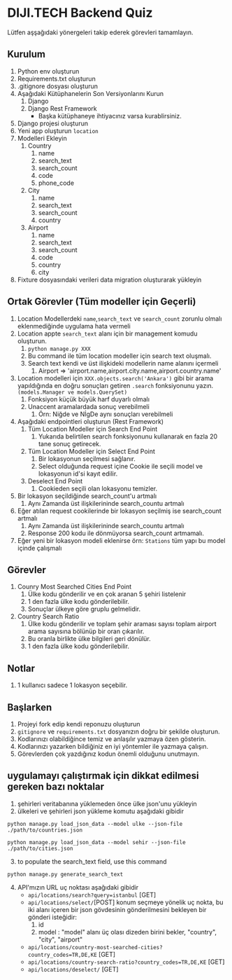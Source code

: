 # DIJI.TECH Backend Quiz

Lütfen aşşağıdaki yönergeleri takip ederek görevleri tamamlayın.

## Kurulum
1. Python env oluşturun
2. Requirements.txt oluşturun
3. .gitignore dosyası oluşturun
4. Aşağıdaki Kütüphanelerin Son Versiyonlarını Kurun
   1. Django
   2. Django Rest Framework
      * Başka kütüphaneye ihtiyacınız varsa kurablirsiniz.
5. Django projesi oluşturun
6. Yeni app oluşturun `location` 
7. Modelleri Ekleyin
   1. Country
      1. name
      2. search_text
      3. search_count
      4. code
      5. phone_code
   2. City
      1. name
      2. search_text
      3. search_count
      4. country
   3. Airport
      1. name
      2. search_text
      3. search_count
      4. code
      5. country
      6. city
8. Fixture dosyasındaki verileri data migration oluşturarak yükleyin

## Ortak Görevler (Tüm modeller için Geçerli)

1.  Location Modellerdeki `name`,`search_text` ve `search_count` zorunlu olmalı eklenmediğinde uygulama hata vermeli
2.  Location appte `search_text` alanı için bir management komudu oluşturun.
    1.  `python manage.py XXX`
    2.  Bu command ile tüm location modeller için search text oluşmalı.
    3.  Search text kendi ve üst ilişkideki modellerin name alanını içermeli
           1.  Airport => 'airport.name,airport.city.name,airport.country.name'
3.  Location modelleri için `XXX.objects.search('Ankara')` gibi bir arama yapıldığında en doğru sonuçları getiren `.search` fonksiyonunu yazın.`(models.Manager ve models.QuerySet)`
    1.  Fonksiyon küçük büyük harf duyarlı olmalı
    2.  Unaccent aramalardada sonuç verebilmeli
        1.  Örn: Niğde ve NİgDe aynı sonuçları verebilmeli
4.  Aşağıdaki endpointleri oluşturun (Rest Framework)
    1. Tüm Location Modeller için Search End Point
       1. Yukarıda belirtilen search fonksiyonunu kullanarak en fazla 20 tane sonuç getirecek.
    2. Tüm Location Modeller için Select End Point
       1. Bir lokasyonun seçilmesi sağlanır.
       2. Select olduğunda request içine Cookie ile seçili model ve lokasyonun id'si kayıt edilir.
    3. Deselect End Point
       1. Cookieden seçili olan lokasyonu temizler.
5.  Bir lokasyon seçildiğinde search_count'u artmalı
    1. Aynı Zamanda üst ilişkilerininde search_countu artmalı
6.  Eğer atılan request cookilerinde bir lokasyon seçilmiş ise search_count artmalı
    1. Aynı Zamanda üst ilişkilerininde search_countu artmalı
    2. Response 200 kodu ile dönmüyorsa search_count artmamalı.
7. Eğer yeni bir lokasyon modeli eklenirse örn: `Stations` tüm yapı bu model içinde çalışmalı

## Görevler

1. Counry Most Searched Cities End Point
   1. Ülke kodu gönderilir ve en çok aranan 5 şehiri listelenir
   2. 1 den fazla ülke kodu gönderilebilir.
   3. Sonuçlar ülkeye göre gruplu gelmelidir.
2. Country Search Ratio
   1. Ülke kodu gönderilir ve toplam şehir araması sayısı toplam airport arama sayısına bölünüp bir oran çıkarılır.
   2. Bu oranla birlikte ülke bilgileri geri dönülür.
   3. 1 den fazla ülke kodu gönderilebilir.

## Notlar
1. 1 kullanıcı sadece 1 lokasyon seçebilir.

## Başlarken
1. Projeyi fork edip kendi reponuzu oluşturun
2. `gitignore` ve `requirements.txt` dosyanızın doğru bir şekilde oluşturun.
3. Kodlarınızı olabildiğince temiz ve anlaşılır yazmaya özen gösterin.
4. Kodlarınızı yazarken bildiğiniz en iyi yöntemler ile yazmaya çalışın.
5. Görevlerden çok yazdığınız kodun önemli olduğunu unutmayın.

## uygulamayı çalıştırmak için dikkat edilmesi gereken bazı noktalar
1. şehirleri veritabanına yüklemeden önce ülke json'unu yükleyin
2. ülkeleri ve şehirleri json yükleme komutu aşağıdaki gibidir
```
python manage.py load_json_data --model ulke --json-file ./path/to/countries.json
```
```
python manage.py load_json_data --model sehir --json-file ./path/to/cities.json
```
3. to populate the search_text field, use this command
```
python manage.py generate_search_text
```
4. API'mızın URL uç noktası aşağıdaki gibidir
   - `api/locations/search?query=istanbul` [GET]
   - `api/locations/select/`[POST] konum seçmeye yönelik uç nokta, bu iki alanı içeren bir json gövdesinin gönderilmesini bekleyen bir gönderi  isteğidir:
      1. id
      2. model :  "model" alanı üç olası dizeden birini bekler, "country", "city", "airport"
   - `api/locations/country-most-searched-cities?country_codes=TR,DE,KE` [GET]
   - `api/locations/country-search-ratio?country_codes=TR,DE,KE` [GET]
   - `api/locations/deselect/` [GET]